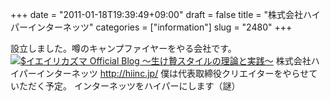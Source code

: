 +++
date = "2011-01-18T19:39:49+09:00"
draft = false
title = "株式会社ハイパーインターネッツ"
categories = ["information"]
slug = "2480"
+++

設立しました。噂のキャンプファイヤーをやる会社です。
<a href="/images/ameblo/blog_import_4f7a3a9d1ac69.png"><img src="/images/ameblo/blog_import_4f7a3a9d1ac69.png"  alt="$イエイリカズマ Official Blog ～生け贄スタイルの理論と実践～" border="0" /></a>
株式会社ハイパーインターネッツ
<a href="http://hiinc.jp/" target="_blank">http://hiinc.jp/</a>
僕は代表取締役クリエイターをやらせていただく予定。
インターネッツをハイパーにします（謎）
